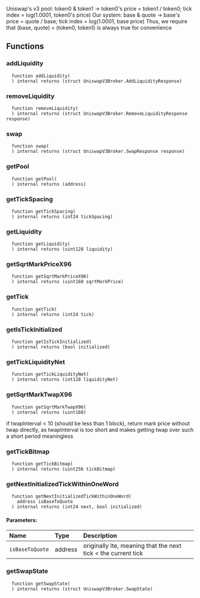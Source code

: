 Uniswap's v3 pool: token0 & token1
-> token0's price = token1 / token0; tick index = log(1.0001, token0's price)
Our system: base & quote
-> base's price = quote / base; tick index = log(1.0001, base price)
Thus, we require that (base, quote) = (token0, token1) is always true for convenience


## Functions
### addLiquidity
```solidity
  function addLiquidity(
  ) internal returns (struct UniswapV3Broker.AddLiquidityResponse)
```




### removeLiquidity
```solidity
  function removeLiquidity(
  ) internal returns (struct UniswapV3Broker.RemoveLiquidityResponse response)
```




### swap
```solidity
  function swap(
  ) internal returns (struct UniswapV3Broker.SwapResponse response)
```




### getPool
```solidity
  function getPool(
  ) internal returns (address)
```




### getTickSpacing
```solidity
  function getTickSpacing(
  ) internal returns (int24 tickSpacing)
```




### getLiquidity
```solidity
  function getLiquidity(
  ) internal returns (uint128 liquidity)
```




### getSqrtMarkPriceX96
```solidity
  function getSqrtMarkPriceX96(
  ) internal returns (uint160 sqrtMarkPrice)
```




### getTick
```solidity
  function getTick(
  ) internal returns (int24 tick)
```




### getIsTickInitialized
```solidity
  function getIsTickInitialized(
  ) internal returns (bool initialized)
```




### getTickLiquidityNet
```solidity
  function getTickLiquidityNet(
  ) internal returns (int128 liquidityNet)
```




### getSqrtMarkTwapX96
```solidity
  function getSqrtMarkTwapX96(
  ) internal returns (uint160)
```

if twapInterval < 10 (should be less than 1 block), return mark price without twap directly,
     as twapInterval is too short and makes getting twap over such a short period meaningless


### getTickBitmap
```solidity
  function getTickBitmap(
  ) internal returns (uint256 tickBitmap)
```




### getNextInitializedTickWithinOneWord
```solidity
  function getNextInitializedTickWithinOneWord(
    address isBaseToQuote
  ) internal returns (int24 next, bool initialized)
```


#### Parameters:
| Name | Type | Description                                                          |
| :--- | :--- | :------------------------------------------------------------------- |
|`isBaseToQuote` | address | originally lte, meaning that the next tick < the current tick

### getSwapState
```solidity
  function getSwapState(
  ) internal returns (struct UniswapV3Broker.SwapState)
```




